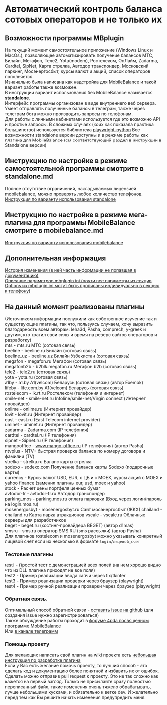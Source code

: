 # Автоматический контроль баланса сотовых операторов и не только их

## Возможности программы MBplugin

На текущий момент самостоятельное приложение (Windows Linux и MacOs.), позволяющее автоматизировать получение балансов МТС, Билайн, Мегафон, Теле2, Yota(modem), Ростелеком, ОнЛайм, Zadarma, Cardtel, SipNet, Карта стрелка, Автодор транспондер, Московский паркинг, Мосэнергосбыт, курсы валют и акций, список операторов пополняется.  
Изначально была написана как надстройка для MobileBalance и такой вариант работы также возможен.  
В инструкции вариант использования без MobileBalance называется **standalone**.  
Интерфейс программы организован в виде внутреннего веб сервера.  
Умеет отправлять полученные балансы в телеграм, также через телеграм бота можно производить запросы по телефонам.  
Для работы с личными кабинетами используется где это возможно API и простые запросы. В сложных случаях (коих как показала практика большинство) используется библиотека [playwright-python](https://github.com/microsoft/playwright-python)
Все возможности standalone версии доступны и в режиме работы как плагина для MobileBalance (см соответствующий раздел в инструкции в Standalone версии)  

## Инструкцию по настройке в режиме самостоятельной программы смотрите в standalone.md 
Полное отсутствие ограничений, накладываемых лицензией mobilebalance, можно проверять любое количество телефонов.  
[Инструкция по варианту использования standalone](https://github.com/artyl/mbplugin/blob/master/standalone.md)

## Инструкцию по настройке в режиме мега-плагина для программы MobileBalance смотрите в mobilebalance.md 
[Инструкция по варианту использования mobilebalance](https://github.com/artyl/mbplugin/blob/master/mobilebalance.md)

## Дополнительная информация
[История изменения (в ней часть информации не попавшая в документацию)](https://github.com/artyl/mbplugin/blob/master/changelist.md)  
[Описание параметров mbplugin.ini (почти все параметры из секции Options из mbplugin.ini могут быть прописаны индивидуально в секцию к телефону)](https://github.com/artyl/mbplugin/blob/master/mbplugin_ini.md)

## На данный момент реализованы плагины

(Источником информации послужили как собственное изучение так и существующие плагины, так что, пользуясь случаем, хочу выразить благодарность всем авторам:
leha3d, Pasha, comprech, y-greek и другим, кто тратил свои силы и время на реверс сайтов операторов и разработку)  
mts - mts.ru МТС (сотовая связь)  
beeline - beeline.ru Билайн (сотовая связь)  
beeline_uz - beeline.uz Билайн Узбекистан (сотовая связь)  
megafon - megafon.ru Мегафон (сотовая связь)  
megafonb2b - b2blk.megafon.ru Мегафон b2b (сотовая связь)  
tele2 - tele2.ru (сотовая связь)  
yota - yota.ru (сотовая связь)  
a1by - a1.by A1(velcom) Беларусь (сотовая связь) (автор Exemok)  
lifeby - life.com.by A1(velcom) Беларусь (сотовая связь)  
rostelecom - lk.rt.ru Ростелеком (телефония и интернет)  
smile-net - smile-net.ru Infoline/smile-net/Virgin connect (Интернет провайдер)  
onlime - onlime.ru (Интернет провайдер)  
lovit - lovit.ru (Интернет провайдер)  
east - east.ru (East Telecom internet provider)  
uminet - uminet.ru (Интернет провайдер)  
zadarma - Zadarma.com (IP телефония)  
cardtel - cardtel.ru (IP телефония)  
sipnet - Sipnet.ru (IP телефония)  
mangooffice - www.mango-office.ru (IP телефония) (автор Pasha)  
ntvplus - NTV+ быстрая проверка баланса по номеру договора и фамилии (TV)  
strelka - strelka.ru Баланс карты стрелка  
sodexo - sodexo.com Получение баланса карты Sodexo (подарочные карты)  
currency - Курсы валют USD, EUR, с ЦБ и с MOEX, курсы акций с MOEX и yahoo finance (заменил плагины eur, usd, moex и yahoo)  
stock - Расчет цены портфеля ценных бумаг  
avtodor-tr - avtodor-tr.ru Автодор транспондер  
parking_mos - parking.mos.ru оплата парковки (Вход через логин/пароль на login.mos.ru)  
mosenergosbyt - mosenergosbyt.ru Сайт мосэнергосбыт (ЖКХ) 
chailand - chailand.ru Карта парка атракционов
vscale - vscale.ru Облачные серверы для разработчиков  
beget - beget.ru (хостинг-провайдера BEGET) (автор d1mas)  
smsru - sms.ru оператор SMS.RU (sms рассылки) (автор Pasha)  
Для плагинов rostelecom и mosenergosbyt можно указывать конкретный лицевой счет если их несколько в формате ```login/лицевой_счет```  

### Тестовые плагины
test1 - Простой тест с демонстрацией всех полей (на нем хорошо видно что из DLL плагина приходят не все поля)  
test2 - Пример реализации ввода капчи через tix/tkinter  
test3 - Пример реализации проверки через браузер (playwright)  
test4 - Пример ручной реализации проверки через браузер (playwright)  

### Обратная связь.
Оптимальный способ обратной связи - [оставить issue на github](https://github.com/artyl/mbplugin/issues) (для создания issue нужно зарегистрироваться)  
Также обсуждение работы проходит в [форуме 4pda посвященном программе MobileBalance](https://4pda.to/forum/index.php?showtopic=985296)  
Или [в канале телеграмм](https://t.me/mbplugin)  

### Помощь проекту
Для желающих написать свой плагин на wiki проекта есть [небольшая инструкция по разработке плагина](https://github.com/artyl/mbplugin/wiki/Для-авторов-новых-плагинов)  
Если у Вас есть желание помочь проекту, то лучший способ - это сделать код и документацию более понятной и избавить их от ошибок. Сделать можно отправив pull request к проекту. Это не так сложно как кажется на первый взгляд. Только не присылайте сразу полностью переписанный файл, такие изменения очень тяжело обрабатывать, лучше небольшими кусками, и обязательно к ветке dev.
И желательно перед тем как Вы решите начать изменения предупредить меня.  


